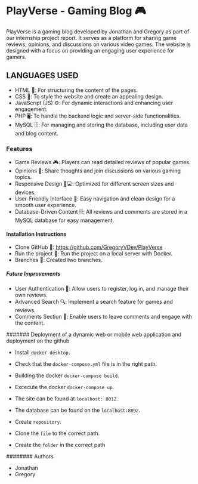 # PlayVerse - Gaming Blog 🎮

PlayVerse is a gaming blog developed by Jonathan and Gregory as part of our internship project report. It serves as a platform for sharing game reviews, opinions, and discussions on various video games. The website is designed with a focus on providing an engaging user experience for gamers.

## LANGUAGES USED

- HTML 📝: For structuring the content of the pages.
- CSS 🎨: To style the website and create an appealing design.
- JavaScript (JS) ⚙️: For dynamic interactions and enhancing user engagement.
- PHP 🖥️: To handle the backend logic and server-side functionalities.
- MySQL 🗄️: For managing and storing the database, including user data and blog content.

### Features

- Game Reviews 🎮: Players can read detailed reviews of popular games.
- Opinions 💬: Share thoughts and join discussions on various gaming topics.
- Responsive Design 📱💻: Optimized for different screen sizes and devices.
- User-Friendly Interface 🧭: Easy navigation and clean design for a smooth user experience.
- Database-Driven Content 🗄️: All reviews and comments are stored in a MySQL database for easy management.

#### Installation Instructions

- Clone GitHub 🔗: https://github.com/GregoryVDev/PlayVerse
- Run the project 🐋: Run the project on a local server with Docker.
- Branches 🌿: Created two branches.

##### Future Improvements

- User Authentication 🔐: Allow users to register, log in, and manage their own reviews.
- Advanced Search 🔍: Implement a search feature for games and reviews.
- Comments Section 📝: Enable users to leave comments and engage with the content.

####### Deployment of a dynamic web or mobile web application and  deployment on the github

- Install `docker desktop`.
- Check that the `docker-compose.yml` file is in the right path.
- Building the docker `docker-compose build`.
- Excecute the docker `docker-compose up`.
- The site can be found at `localhost: 8012`.
- The database can be found on the `localhost:8092`.

- Create `repository`.
- Clone the `file` to the correct path.
- Create the `folder` in the correct path


######## Authors

- Jonathan
- Gregory
